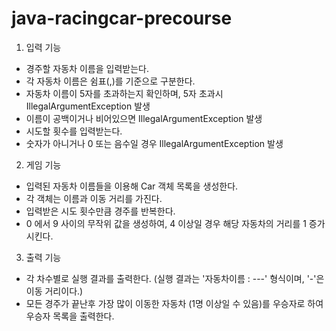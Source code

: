 # java-racingcar-precourse

1. 입력 기능
- 경주할 자동차 이름을 입력받는다.
- 각 자동차 이름은 쉼표(,)를 기준으로 구분한다.
- 자동차 이름이 5자를 초과하는지 확인하며, 5자 초과시 IllegalArgumentException 발생
- 이름이 공백이거나 비어있으면 IllegalArgumentException 발생
- 시도할 횟수를 입력받는다.
- 숫자가 아니거나 0 또는 음수일 경우 IllegalArgumentException 발생

2. 게임 기능
- 입력된 자동차 이름들을 이용해 Car 객체 목록을 생성한다.
- 각 객체는 이름과 이동 거리를 가진다.
- 입력받은 시도 횟수만큼 경주를 반복한다.
- 0 에서 9 사이의 무작위 값을 생성하여, 4 이상일 경우 해당 자동차의 거리를 1 증가시킨다.

3. 출력 기능
- 각 차수별로 실행 결과를 출력한다. (실행 결과는 '자동차이름 : ---' 형식이며, '-'은 이동 거리이다.)
- 모든 경주가 끝난후 가장 많이 이동한 자동차 (1명 이상일 수 있음)를 우승자로 하여 우승자 목록을 출력한다.